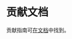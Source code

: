 # 贡献文档

贡献指南可[在文档][contributing]中找到。

[contributing]: https://fg-doc-6x-zh-cn.readthedocs.io/zh_CN/latest/contributing/
